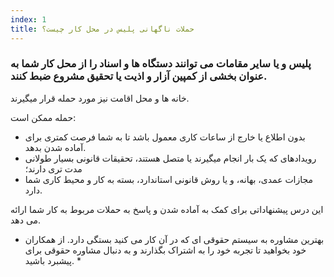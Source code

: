 ```yaml
---
index: 1
title: حملات ناگهانی پلیس در محل کار چیست؟
---
```

### پلیس و یا سایر مقامات می توانند دستگاه ها و اسناد را از محل کار شما به عنوان بخشی از کمپین آزار و اذیت یا تحقیق مشروع ضبط کنند.

خانه ها و محل اقامت نیز مورد حمله قرار میگیرند.

حمله ممکن است:

* بدون اطلاع یا خارج از ساعات کاری معمول باشد تا به شما فرصت کمتری برای آماده شدن بدهد.
* رویدادهای که یک بار انجام میگیرند یا متصل هستند، تحقیقات قانونی بسیار طولانی مدت تری دارند؛
* مجازات عمدی، بهانه، و یا روش قانونی استاندارد، بسته به کار و محیط کاری شما دارد.

این درس پیشنهاداتی برای کمک به آماده شدن و پاسخ به حملات مربوط به کار شما ارائه می دهد.

* بهترین مشاوره به سیستم حقوقی ای که در آن کار می کنید بستگی دارد. از همکاران خود بخواهید تا تجربه خود را به اشتراک بگذارند و به دنبال مشاوره حقوقی برای پیشبرد باشید. *